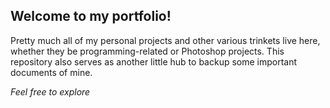 ## Welcome to my portfolio!

Pretty much all of my personal projects and other various trinkets live here, whether they be programming-related or Photoshop projects. This repository also serves as another little hub to backup some important documents of mine.

_Feel free to explore_
